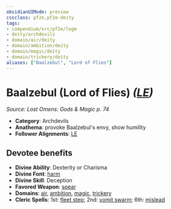 ```yaml
---
obsidianUIMode: preview
cssclass: pf2e,pf2e-deity
tags:
- compendium/src/pf2e/logm
- deity/archdevils
- domain/air/deity
- domain/ambition/deity
- domain/magic/deity
- domain/trickery/deity
aliases: ["Baalzebul", "Lord of Flies"]
---
```

# Baalzebul (Lord of Flies) *([LE](/rules/traits/lawful-evil-b1.md))*  
*Source: Lost Omens: Gods & Magic p. 74*  

- **Category**: Archdevils
- **Anathema**: provoke Baalzebul's envy, show humility
- **Follower Alignments**: [LE](/rules/traits/lawful-evil-b1.md)

## Devotee benefits

- **Divine Ability**: Dexterity or Charisma
- **Divine Font**: [harm](/compendium/spells/harm.md)
- **Divine Skill**: Deception
- **Favored Weapon**: [spear](/compendium/equipment/items/spear.md)
- **Domains**: [air](/compendium/setting/domains.md#Air), [ambition](/compendium/setting/domains.md#Ambition), [magic](/compendium/setting/domains.md#Magic), [trickery](/compendium/setting/domains.md#Trickery)
- **Cleric Spells**: 1st: [fleet step](/compendium/spells/fleet-step.md); 2nd: [vomit swarm](/compendium/spells/vomit-swarm-apg.md); 6th: [mislead](/compendium/spells/mislead.md)